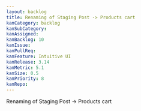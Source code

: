 ```yaml
---
layout: backlog
title: Renaming of Staging Post -> Products cart
kanCategory: backlog
kanSubCategory:
kanAssigned:
kanBacklog: 10
kanIssue:
kanPullReq:
kanFeature: Intuitive UI
kanRelease: 3.14
kanMetric: 5.1
kanSize: 0.5
kanPriority: 8
kanRepo:
---
```

Renaming of Staging Post -> Products cart
